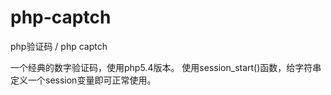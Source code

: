 # php-captch
php验证码 / php captch

一个经典的数字验证码，使用php5.4版本。
使用session_start()函数，给字符串定义一个session变量即可正常使用。
